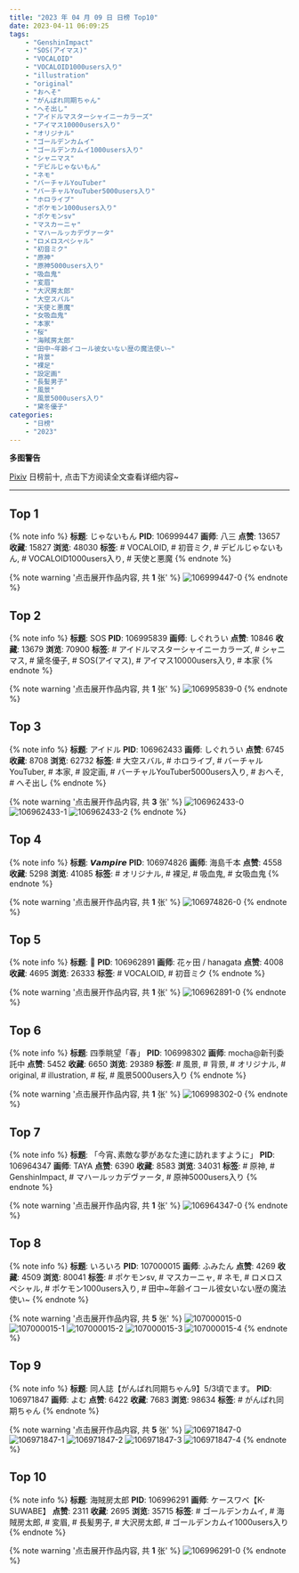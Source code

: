 ```yaml
---
title: "2023 年 04 月 09 日 日榜 Top10"
date: 2023-04-11 06:09:25
tags:
    - "GenshinImpact"
    - "SOS(アイマス)"
    - "VOCALOID"
    - "VOCALOID1000users入り"
    - "illustration"
    - "original"
    - "おへそ"
    - "がんばれ同期ちゃん"
    - "へそ出し"
    - "アイドルマスターシャイニーカラーズ"
    - "アイマス10000users入り"
    - "オリジナル"
    - "ゴールデンカムイ"
    - "ゴールデンカムイ1000users入り"
    - "シャニマス"
    - "デビルじゃないもん"
    - "ネモ"
    - "バーチャルYouTuber"
    - "バーチャルYouTuber5000users入り"
    - "ホロライブ"
    - "ポケモン1000users入り"
    - "ポケモンsv"
    - "マスカーニャ"
    - "マハールッカデヴァータ"
    - "ロメロスペシャル"
    - "初音ミク"
    - "原神"
    - "原神5000users入り"
    - "吸血鬼"
    - "変眉"
    - "大沢房太郎"
    - "大空スバル"
    - "天使と悪魔"
    - "女吸血鬼"
    - "本家"
    - "桜"
    - "海賊房太郎"
    - "田中~年齢イコール彼女いない歴の魔法使い~"
    - "背景"
    - "裸足"
    - "設定画"
    - "長髪男子"
    - "風景"
    - "風景5000users入り"
    - "黛冬優子"
categories:
    - "日榜"
    - "2023"
---
```


<i class="fa fa-triangle-exclamation"></i>**多图警告**<i class="fa fa-triangle-exclamation"></i>

[Pixiv](https://www.pixiv.net/) 日榜前十, 点击下方阅读全文查看详细内容~

<!-- more -->

---

## Top 1

{% note info %}
**标题**: じゃないもん
**PID**: 106999447 **画师**: 八三
**点赞**: 13657 **收藏**: 15827 **浏览**: 48030
**标签**: # VOCALOID, # 初音ミク, # デビルじゃないもん, # VOCALOID1000users入り, # 天使と悪魔
{% endnote %}

{% note warning '点击展开作品内容, 共 **1** 张' %}
![106999447-0](https://i.pixiv.re/img-original/img/2023/04/09/01/40/43/106999447_p0.png)
{% endnote %}

## Top 2

{% note info %}
**标题**: SOS
**PID**: 106995839 **画师**: しぐれうい
**点赞**: 10846 **收藏**: 13679 **浏览**: 70900
**标签**: # アイドルマスターシャイニーカラーズ, # シャニマス, # 黛冬優子, # SOS(アイマス), # アイマス10000users入り, # 本家
{% endnote %}

{% note warning '点击展开作品内容, 共 **1** 张' %}
![106995839-0](https://i.pixiv.re/img-original/img/2023/04/09/00/00/21/106995839_p0.jpg)
{% endnote %}

## Top 3

{% note info %}
**标题**: アイドル
**PID**: 106962433 **画师**: しぐれうい
**点赞**: 6745 **收藏**: 8708 **浏览**: 62732
**标签**: # 大空スバル, # ホロライブ, # バーチャルYouTuber, # 本家, # 設定画, # バーチャルYouTuber5000users入り, # おへそ, # へそ出し
{% endnote %}

{% note warning '点击展开作品内容, 共 **3** 张' %}
![106962433-0](https://i.pixiv.re/img-original/img/2023/04/08/00/02/08/106962433_p0.jpg)
![106962433-1](https://i.pixiv.re/img-original/img/2023/04/08/00/02/08/106962433_p1.jpg)
![106962433-2](https://i.pixiv.re/img-original/img/2023/04/08/00/02/08/106962433_p2.jpg)
{% endnote %}

## Top 4

{% note info %}
**标题**: 𝙑𝙖𝙢𝙥𝙞𝙧𝙚
**PID**: 106974826 **画师**: 海島千本
**点赞**: 4558 **收藏**: 5298 **浏览**: 41085
**标签**: # オリジナル, # 裸足, # 吸血鬼, # 女吸血鬼
{% endnote %}

{% note warning '点击展开作品内容, 共 **1** 张' %}
![106974826-0](https://i.pixiv.re/img-original/img/2023/04/08/11/53/19/106974826_p0.jpg)
{% endnote %}

## Top 5

{% note info %}
**标题**: 🌸
**PID**: 106962891 **画师**: 花ヶ田 / hanagata
**点赞**: 4008 **收藏**: 4695 **浏览**: 26333
**标签**: # VOCALOID, # 初音ミク
{% endnote %}

{% note warning '点击展开作品内容, 共 **1** 张' %}
![106962891-0](https://i.pixiv.re/img-original/img/2023/04/08/00/10/42/106962891_p0.png)
{% endnote %}

## Top 6

{% note info %}
**标题**: 四季眺望「春」
**PID**: 106998302 **画师**: mocha@新刊委託中
**点赞**: 5452 **收藏**: 6650 **浏览**: 29389
**标签**: # 風景, # 背景, # オリジナル, # original, # illustration, # 桜, # 風景5000users入り
{% endnote %}

{% note warning '点击展开作品内容, 共 **1** 张' %}
![106998302-0](https://i.pixiv.re/img-original/img/2023/04/09/00/58/20/106998302_p0.png)
{% endnote %}

## Top 7

{% note info %}
**标题**: 「今宵､素敵な夢があなた達に訪れますように」
**PID**: 106964347 **画师**: TAYA
**点赞**: 6390 **收藏**: 8583 **浏览**: 34031
**标签**: # 原神, # GenshinImpact, # マハールッカデヴァータ, # 原神5000users入り
{% endnote %}

{% note warning '点击展开作品内容, 共 **1** 张' %}
![106964347-0](https://i.pixiv.re/img-original/img/2023/04/08/00/53/27/106964347_p0.jpg)
{% endnote %}

## Top 8

{% note info %}
**标题**: いろいろ
**PID**: 107000015 **画师**: ふみたん
**点赞**: 4269 **收藏**: 4509 **浏览**: 80041
**标签**: # ポケモンsv, # マスカーニャ, # ネモ, # ロメロスペシャル, # ポケモン1000users入り, # 田中~年齢イコール彼女いない歴の魔法使い~
{% endnote %}

{% note warning '点击展开作品内容, 共 **5** 张' %}
![107000015-0](https://i.pixiv.re/img-original/img/2023/04/09/02/04/23/107000015_p0.jpg)
![107000015-1](https://i.pixiv.re/img-original/img/2023/04/09/02/04/23/107000015_p1.jpg)
![107000015-2](https://i.pixiv.re/img-original/img/2023/04/09/02/04/23/107000015_p2.jpg)
![107000015-3](https://i.pixiv.re/img-original/img/2023/04/09/02/04/23/107000015_p3.jpg)
![107000015-4](https://i.pixiv.re/img-original/img/2023/04/09/02/04/23/107000015_p4.jpg)
{% endnote %}

## Top 9

{% note info %}
**标题**: 同人誌【がんばれ同期ちゃん9】5/3頃でます。
**PID**: 106971847 **画师**: よむ
**点赞**: 6422 **收藏**: 7683 **浏览**: 98634
**标签**: # がんばれ同期ちゃん
{% endnote %}

{% note warning '点击展开作品内容, 共 **5** 张' %}
![106971847-0](https://i.pixiv.re/img-original/img/2023/04/08/09/13/13/106971847_p0.jpg)
![106971847-1](https://i.pixiv.re/img-original/img/2023/04/08/09/13/13/106971847_p1.jpg)
![106971847-2](https://i.pixiv.re/img-original/img/2023/04/08/09/13/13/106971847_p2.jpg)
![106971847-3](https://i.pixiv.re/img-original/img/2023/04/08/09/13/13/106971847_p3.jpg)
![106971847-4](https://i.pixiv.re/img-original/img/2023/04/08/09/13/13/106971847_p4.jpg)
{% endnote %}

## Top 10

{% note info %}
**标题**: 海賊房太郎
**PID**: 106996291 **画师**: ケースワベ【K-SUWABE】
**点赞**: 2311 **收藏**: 2695 **浏览**: 35715
**标签**: # ゴールデンカムイ, # 海賊房太郎, # 変眉, # 長髪男子, # 大沢房太郎, # ゴールデンカムイ1000users入り
{% endnote %}

{% note warning '点击展开作品内容, 共 **1** 张' %}
![106996291-0](https://i.pixiv.re/img-original/img/2023/04/09/00/04/30/106996291_p0.jpg)
{% endnote %}
